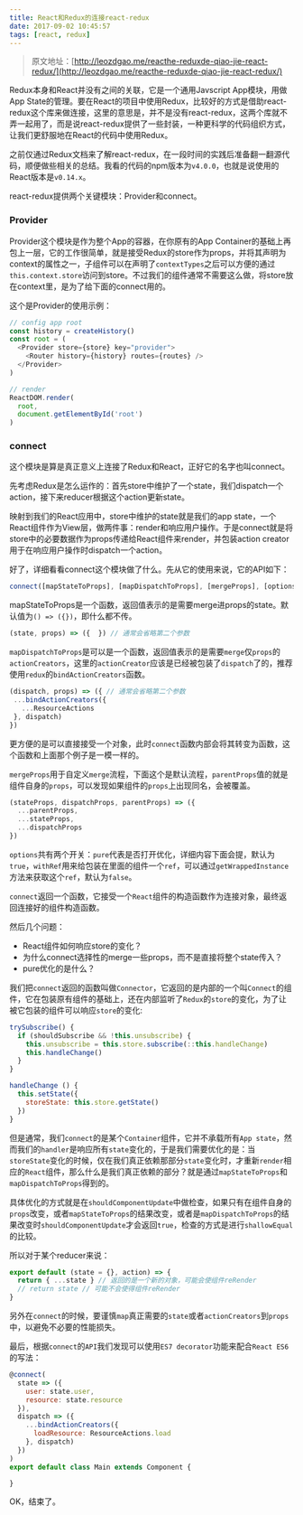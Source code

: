 ```yaml
---
title: React和Redux的连接react-redux
date: 2017-09-02 10:45:57
tags: [react, redux]
---
```


> 原文地址：[http://leozdgao.me/reacthe-reduxde-qiao-jie-react-redux/](http://leozdgao.me/reacthe-reduxde-qiao-jie-react-redux/)

Redux本身和React并没有之间的关联，它是一个通用Javscript App模块，用做App State的管理。要在React的项目中使用Redux，比较好的方式是借助react-redux这个库来做连接，这里的意思是，并不是没有react-redux，这两个库就不弄一起用了，而是说react-redux提供了一些封装，一种更科学的代码组织方式，让我们更舒服地在React的代码中使用Redux。

之前仅通过Redux文档来了解react-redux，在一段时间的实践后准备翻一翻源代码，顺便做些相关的总结。我看的代码的npm版本为`v4.0.0`，也就是说使用的React版本是`v0.14.x`。

react-redux提供两个关键模块：Provider和connect。

### Provider
Provider这个模块是作为整个App的容器，在你原有的App Container的基础上再包上一层，它的工作很简单，就是接受Redux的store作为props，并将其声明为context的属性之一，子组件可以在声明了`contextTypes`之后可以方便的通过`this.context.store`访问到store。不过我们的组件通常不需要这么做，将store放在context里，是为了给下面的connect用的。

这个是Provider的使用示例：
```js
// config app root
const history = createHistory()  
const root = (  
  <Provider store={store} key="provider">
    <Router history={history} routes={routes} />
  </Provider>
)

// render
ReactDOM.render(  
  root,
  document.getElementById('root')
)
```

### connect
这个模块是算是真正意义上连接了Redux和React，正好它的名字也叫connect。

先考虑Redux是怎么运作的：首先store中维护了一个state，我们dispatch一个action，接下来reducer根据这个action更新state。

映射到我们的React应用中，store中维护的state就是我们的app state，一个React组件作为View层，做两件事：render和响应用户操作。于是connect就是将store中的必要数据作为props传递给React组件来render，并包装action creator用于在响应用户操作时dispatch一个action。

好了，详细看看connect这个模块做了什么。先从它的使用来说，它的API如下：
```js
connect([mapStateToProps], [mapDispatchToProps], [mergeProps], [options])  
```
mapStateToProps是一个函数，返回值表示的是需要merge进props的state。默认值为`() => ({})`，即什么都不传。
```js
(state, props) => ({  }) // 通常会省略第二个参数
```
`mapDispatchToProps`是可以是一个函数，返回值表示的是需要`merge`仅`props`的`actionCreators`，这里的`actionCreator`应该是已经被包装了`dispatch`了的，推荐使用`redux`的`bindActionCreators`函数。

```js
(dispatch, props) => ({ // 通常会省略第二个参数
 ...bindActionCreators({
   ...ResourceActions
 }, dispatch)
})
```

更方便的是可以直接接受一个对象，此时`connect`函数内部会将其转变为函数，这个函数和上面那个例子是一模一样的。

`mergeProps`用于自定义`merge`流程，下面这个是默认流程，`parentProps`值的就是组件自身的`props`，可以发现如果组件的`props`上出现同名，会被覆盖。
```js
(stateProps, dispatchProps, parentProps) => ({
  ...parentProps,
  ...stateProps,
  ...dispatchProps
})
```
`options`共有两个开关：`pure`代表是否打开优化，详细内容下面会提，默认为`true`，`withRef`用来给包装在里面的组件一个`ref`，可以通过`getWrappedInstance`方法来获取这个`ref`，默认为`false`。

`connect`返回一个函数，它接受一个`React`组件的构造函数作为连接对象，最终返回连接好的组件构造函数。

然后几个问题：
- React组件如何响应store的变化？
- 为什么connect选择性的merge一些props，而不是直接将整个state传入？
- pure优化的是什么？

我们把`connect`返回的函数叫做`Connector`，它返回的是内部的一个叫`Connect`的组件，它在包装原有组件的基础上，还在内部监听了`Redux`的`store`的变化，为了让被它包装的组件可以响应`store`的变化:
```js
trySubscribe() {  
  if (shouldSubscribe && !this.unsubscribe) {
    this.unsubscribe = this.store.subscribe(::this.handleChange)
    this.handleChange()
  }
}

handleChange () {  
  this.setState({
    storeState: this.store.getState()
  })
}
```

但是通常，我们`connect`的是某个`Container`组件，它并不承载所有`App state`，然而我们的`handler`是响应所有`state`变化的，于是我们需要优化的是：当`storeState`变化的时候，仅在我们真正依赖那部分`state`变化时，才重新`render`相应的`React`组件，那么什么是我们真正依赖的部分？就是通过`mapStateToProps`和`mapDispatchToProps`得到的。

具体优化的方式就是在`shouldComponentUpdate`中做检查，如果只有在组件自身的`props`改变，或者`mapStateToProps`的结果改变，或者是`mapDispatchToProps`的结果改变时`shouldComponentUpdate`才会返回`true`，检查的方式是进行`shallowEqual`的比较。

所以对于某个reducer来说：
```js
export default (state = {}, action) => {  
  return { ...state } // 返回的是一个新的对象，可能会使组件reRender
  // return state // 可能不会使得组件reRender
}
```

另外在`connect`的时候，要谨慎`map`真正需要的`state`或者`actionCreators`到`props`中，以避免不必要的性能损失。

最后，根据`connect`的`API`我们发现可以使用`ES7 decorator`功能来配合`React ES6`的写法：
```js
@connect(
  state => ({
    user: state.user,
    resource: state.resource
  }),
  dispatch => ({
    ...bindActionCreators({
      loadResource: ResourceActions.load
    }, dispatch)
  })
)
export default class Main extends Component {

}
```
OK，结束了。
